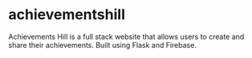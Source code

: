 # achievementshill
Achievements Hill is a full stack website that allows users to create and share their achievements. Built using Flask and Firebase.
